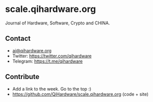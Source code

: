 # scale.qihardware.org

Journal of Hardware, Software, Crypto and CHINA.

## Contact

- <a href="mailto:ai@qihardware.org">ai@qihardware.org</a>
- Twitter: <a href="https://twitter.com/qihardware">https://twitter.com/qihardware</a>
- Telegram: <a href="https://t.me/qihardware">https://t.me/qihardware</a>


## Contribute

- Add a link to the week. Go to the top :)
- https://github.com/QiHardware/scale.qihardware.org (code + site)
